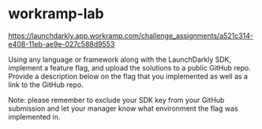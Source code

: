 # workramp-lab
https://launchdarkly.app.workramp.com/challenge_assignments/a521c314-e408-11eb-ae9e-027c588d9553

Using any language or framework along with the LaunchDarkly SDK, implement a feature flag, and upload the solutions to a public GitHub repo. Provide a description below on the flag that you implemented as well as a link to the GitHub repo. 



Note: please remember to exclude your SDK key from your GitHub submission and let your manager know what environment the flag was implemented in.


